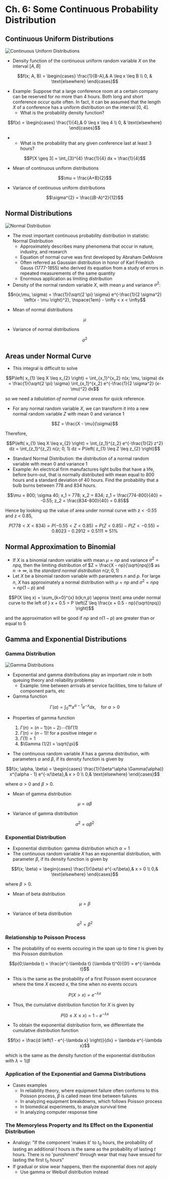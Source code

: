 # Ch. 6: Some Continuous Probability Distribution


## Continuous Uniform Distributions

![Continuous Uniform Distributions](https://upload.wikimedia.org/wikipedia/commons/9/96/Uniform_Distribution_PDF_SVG.svg)

- Density function of the continuous uniform random variable $X$ on the interval $[A, B]$

```math
f(x; A, B) = 
\begin{cases}
    \frac{1}{B-A},& A \leq x \leq B \\
    0,              & \text{elsewhere}
\end{cases}
```

- Example: Suppose that a large conference room at a certain company can be reserved for no more than 4 hours. Both long and short conference occur quite often. In fact, it can be assumed that the length $X$ of a conference has a uniform distribution on the interval [0, 4].
  - What is the probability density function?

```math
f(x) = 
\begin{cases}
    \frac{1}{4},& 0 \leq x \leq 4 \\
    0,              & \text{elsewhere}
\end{cases}
```

-  - What is the probability that any given conference last at least 3 hours?

```math
P[X \geq 3] = \int_{3}^{4} \frac{1}{4} dx = \frac{1}{4}
```

- Mean of continuous uniform distributions

```math
\mu = \frac{A+B}{2}
```

- Variance of continuous uniform distributions

```math
\sigma^{2} = \frac{(B-A)^2}{12}
```

## Normal Distributions

![Normal Distribution](https://upload.wikimedia.org/wikipedia/commons/7/74/Normal_Distribution_PDF.svg)

- The most important continuous probability distribution in statistic: Normal Distribution
  - Approximately describes many phenomena that occur in nature, industry, and research
  - Equation of normal curve was first developed by Abraham DeMoivre
  - Often referred as Gaussian distribution in honor of Karl Friedrich Gauss (1777-1855) who derived its equation from a study of errors in repeated measurements of the same quantity
  - Enormous application as limiting distribution
- Density of the normal random variable $X$, with mean $\mu$ and variance $\sigma^2$:

```math
n(x;\mu, \sigma) = \frac{1}{\sqrt{2 \pi} \sigma} e^{-\frac{1}{2 \sigma^2} \left(x - \mu \right)^2}, \hspace{1em} - \infty < x < \infty
```

- Mean of normal distributions

```math
\mu
```

- Variance of normal distributions

```math
\sigma^{2}
```

## Areas under Normal Curve

- This integral is difficult to solve

```math
P\left( x_{1} \leq X \leq x_{2} \right) = \int_{x_1}^{x_2} n(x; \mu, \sigma) dx = \frac{1}{\sqrt{2 \pi} \sigma} \int_{x_1}^{x_2} e^{-\frac{1}{2 \sigma^2} (x- \mu)^2} dx
```

so we need a _tabulation of normal curve areas_ for quick reference.

- For any normal random variable $X$, we can transform it into a new normal random variable $Z$ with mean 0 and variance 1

```math
Z = \frac{X - \mu}{\sigma}
```

Therefore,

```math
P\left( x_{1} \leq X \leq x_{2} \right) = \int_{z_1}^{z_2} e^{-\frac{1}{2} z^2} dz = \int_{z_1}^{z_2} n(z; 0, 1) dz = P\left( z_{1} \leq Z \leq z_{2} \right)
```

- Standard Normal Distribution: the distribution of a normal random variable with mean 0 and variance 1
- Example: An electrical firm manufactures light bulbs that have a life, before burn-out, that is normally distributed with mean equal to 800 hours and a standard deviation of 40 hours. Find the probability that a bulb burns between 778 and 834 hours.

```math
\mu = 800; \sigma 40; x_1 = 778; x_2 = 834; z_1 = \frac{774-800}{40} = -0.55; z_2 = \frac{834-800}{40} = 0.85
```

Hence by looking up the value of area under normal curve with z < -0.55 and z < 0.85,

```math
P( 778 < X < 834) = P(-0.55 < Z < 0.85) = P(Z < 0.85) - P(Z < -0.55) = 0.8023 - 0.2912 = 0.5111 \approx 51\%
```

## Normal Approximation to Binomial

- If $X$ is a binomial random variable with mean $\mu = np$ and variance $\sigma^2 = npq$, then the limiting distribution of $Z = \frac{X - np}{\sqrt{npq}}$ as $n \rightarrow \infty$, is the _standard normal distribution_ $n(z;0, 1)$
- Let $X$ be a binomial random variable with parameters $n$ and $p$. For large $n$, $X$ has approximately a normal distribution with $\mu = np$ and $\sigma^2 = npq = np(1-p)$ and

```math
P(X \leq x) = \sum_{k=0}^{x} b(k;n,p) \approx \text{ area under normal curve to the left of } x + 0.5 = P \left(Z \leq \frac{x + 0.5 - np}{\sqrt{npq}} \right)
```

and the approximation will be good if $np$ and $n(1-p)$ are greater than or equal to 5

## Gamma and Exponential Distributions

### Gamma Distribution

![Gamma Distributions](https://upload.wikimedia.org/wikipedia/commons/e/e6/Gamma_distribution_pdf.svg)

- Exponential and gamma distributions play an important role in both queuing theory and reliability problems
  - Example: time between arrivals at service facilities, time to failure of component parts, etc
- Gamma function

```math
\Gamma (\alpha) = \int_{0}^{\infty} x^{\alpha - 1} e^{-x} dx, \hspace{1em} \text{for } \alpha > 0
```

- Properties of gamma function
  1. $\Gamma (n) = (n-1)(n-2) \cdots (1) \Gamma(1)$
  2. $\Gamma (n) = (n-1)!$ for a positive integer $n$
  3. $\Gamma (1) = 1$
  4. $\Gamma (1/2) = \sqrt{\pi}$

- The continuous random variable $X$ has a gamma distribution, with parameters $\alpha$ and $\beta$, if its density function is given by 

```math
f(x; \alpha, \beta) = \begin{cases}
\frac{1}{\beta^\alpha \Gamma(\alpha)} x^{\alpha - 1} e^{-x/\beta},& x > 0 \\
0,& \text{elsewhere}
\end{cases}
```

where $\alpha > 0$ and $\beta > 0$.

- Mean of gamma distribution

```math
\mu = \alpha \beta
```

- Variance of gamma distribution

```math
\sigma^{2} = \alpha \beta^2
```

### Exponential Distribution

- Exponential distribution: gamma distribution which $\alpha = 1$
- The continuous random variable $X$ has an exponential distribution, with parameter $\beta$, if its density function is given by 

```math
f(x; \beta) = \begin{cases}
\frac{1}{\beta} e^{-x/\beta},& x > 0 \\
0,& \text{elsewhere}
\end{cases}
```

where $\beta > 0$.

- Mean of beta distribution

```math
\mu = \beta
```

- Variance of beta distribution

```math
\sigma^{2} = \beta^2
```

### Relationship to Poisson Process

- The probability of no events occuring in the span up to time $t$ is given by this Poisson distribution

```math
p(0;\lambda t) = \frac{e^{-\lambda t} (\lambda t)^0}{0!} = e^{-\lambda t}
```

- This is the same as the probability of a first Poisson event occurance where the time $X$ exceed $x$, the time when no events occurs

```math
P(X > x) = e^{-\lambda x}
```

- Thus, the cumulative distribution function for $X$ is given by

```math
P(0 \leq X \leq x) = 1 - e^{-\lambda x}
```

- To obtain the exponential distribution form, we differentiate the cumulative distribution function

```math
f(x) = \frac{d \left(1 - e^{-\lambda x} \right)}{dx} = \lambda e^{-\lambda x}
```

which is the same as the density function of the exponential distribution with $\lambda = 1/\beta$

### Application of the Exponential and Gamma Distributions

- Cases examples
  - In reliability theory, where equipment failure often conforms to this Poisson process, $\beta$ is called mean time between failures
  - In analyzing equipment breakdowns, which follows Poisson process
  - In biomedical experiments, to analyze survival time
  - In analyzing computer response time

### The Memoryless Property and Its Effect on the Exponential Distribution

- Analogy: "If the component 'makes it' to $t_0$ hours, the probability of lasting an additional $t$ hours is the same as the probability of lasting $t$ hours. There is no 'punishment' through wear that may have ensued for lasting the first $t_0$ hours"
- If gradual or slow wear happens, then the exponential does not apply
  - Use gamma or Weibull distribution instead